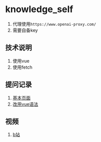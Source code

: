 # knowledge_self
1. 代理使用`https://www.openai-proxy.com/`
2. 需要自备key

## 技术说明
1. 使用vue
2. 使用fetch

## 提问记录
1. [基本页面](https://githcc.github.io/webpage_self_html/poe/Claude-3-Haiku/v1/18JwhOJS0gZpT2WzIpje.html)
2. [改用vue语法](https://githcc.github.io/webpage_self_html/poe/Claude-3-Haiku/v1/niFSVY0X7VN6aXbUNhbL.html)

## 视频
1. [b站](https://www.bilibili.com/video/BV1kx421m72v/)

